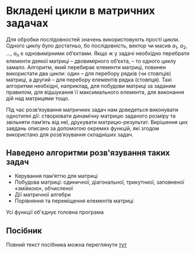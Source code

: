 # Вкладені цикли в матричних задачах

Для обробки послідовностей значень використовують прості цикли. Одного циклу було достатньо, бо послідовність, вектор чи масив $a_1$, $a_2$, ..., $a_n$ є одновимірними об’єктами. Якщо ж у задачі необхідно перебрати елементи деякої матриці – двовимірного об’єкта, – то одного циклу замало. Алгоритм, який перебирає елементи матриці, повинен використати два цикли: один – для перебору рядків (чи стовпців) матриці, а другий – для перебору елементів рядка (стовпця). Такі алгоритми необхідні, наприклад, для побудови матриці за заданим правилом, для відшукання її максимального елемента, для виконання дій над матрицями тощо.

Під час розв’язування матричних задач нам доведеться виконувати однотипні дії: створювати динамічну матрицю заданого розміру та звільняти пам’ять від неї, друкувати матрицю-результат. Вирішення цих завдань описано за допомогою окремих функцій, які згодом використано для розв’язування складніших задач.

## Наведено алгоритми розв'язування таких задач

- Керування пам’яттю для матриці
- Побудова матриці: одиничної, діагональної, трикутниої, заповненої «змійкою», обчисленої
- Дії матричної алгебри
- Порівняння та переміщення елементів матриці

Усі функції об'єднує головна програма

## Посібник
Повний текст посібника можна переглянути [тут](https://lnuittutor.github.io/)
